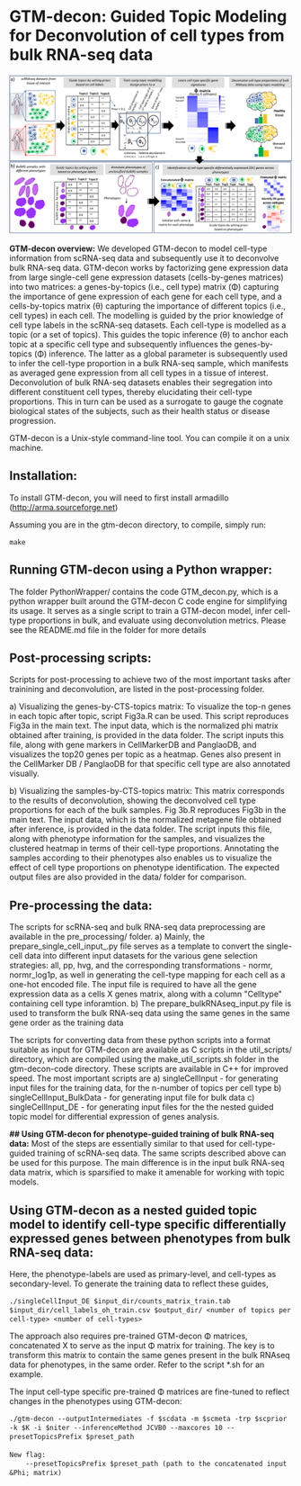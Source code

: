 # GTM-decon: Guided Topic Modeling for Deconvolution of cell types from bulk RNA-seq data

![My Image](main_fig.png)

**GTM-decon overview:** 
We developed GTM-decon to model cell-type information from scRNA-seq data and subsequently use it to deconvolve bulk RNA-seq data. GTM-decon works by factorizing gene expression data from large single-cell gene expression datasets (cells-by-genes matrices) into two matrices: a genes-by-topics (i.e., cell type) matrix (&Phi;) capturing the importance of gene expression of each gene for each cell type, and a cells-by-topics matrix (&theta;) capturing the importance of different topics (i.e., cell types) in each cell. The modelling is guided by the prior knowledge of cell type labels in the scRNA-seq datasets. Each cell-type is modelled as a topic (or a set of topics). This guides the topic inference (&theta;) to anchor each topic at a specific cell type and subsequently influences the genes-by-topics (&Phi;) inference. The latter as a global parameter is subsequently used to infer the cell-type proportion in a bulk RNA-seq sample, which manifests as averaged gene expression from all cell types in a tissue of interest. Deconvolution of bulk RNA-seq datasets enables their segregation into different constituent cell types, thereby elucidating their cell-type proportions. This in turn can be used as a surrogate to gauge the cognate biological states of the subjects, such as their health status or disease progression.

GTM-decon is a Unix-style command-line tool. You can compile it on a unix machine.

## Installation:

To install GTM-decon, you will need to first install armadillo (http://arma.sourceforge.net)

Assuming you are in the gtm-decon directory, to compile, simply run:
```
make
```

## Running GTM-decon using a Python wrapper: 
The folder PythonWrapper/ contains the code GTM_decon.py, which is a python wrapper built around the GTM-decon C code engine for simplifying its usage. It serves as a single script to train a GTM-decon model, infer cell-type proportions in bulk, and evaluate using deconvolution metrics. Please see the README.md file in the folder for more details

## Post-processing scripts:
Scripts for post-processing to achieve two of the most important tasks after trainining and deconvolution, are listed in the post-processing folder. 

a) Visualizing the genes-by-CTS-topics matrix: To visualize the top-n genes in each topic after topic, script Fig3a.R can be used. This script reproduces Fig3a in the main text. The input data, which is the normalized phi matrix obtained after training, is provided in the data folder. The script inputs this file, along with gene markers in CellMarkerDB and PanglaoDB, and visualizes the top20 genes per topic as a heatmap. Genes also present in the CellMarker DB / PanglaoDB for that specific cell type are also annotated visually.

b) Visualizing the samples-by-CTS-topics matrix: This matrix corresponds to the results of deconvolution, showing the deconvolved cell type proportions for each of the bulk samples. Fig 3b.R reproduces Fig3b in the main text. The input data, which is the normalized metagene file obtained after inference, is provided in the data folder. The script inputs this file, along with phenotype information for the samples, and visualizes the clustered heatmap in terms of their cell-type proportions. Annotating the samples according to their phenotypes also enables us to visualize the effect of cell type proportions on phenotype identification.
The expected output files are also provided in the data/ folder for comparison.

## Pre-processing the data:
The scripts for scRNA-seq and bulk RNA-seq data preprocessing are available in the pre_processing/ folder.
a) Mainly, the prepare_single_cell_input_<dataset>.py file serves as a template to convert the single-cell data into different input datasets for the various gene selection strategies: all, pp, hvg, and the corresponding transformations - normr, normr_log1p, as well in generating the cell-type mapping for each cell as a one-hot encoded file. The input file is required to have all the gene expression data as a cells X genes matrix, along with a column "Celltype" containing cell type inforamtion. 
b) The prepare_bulkRNAseq_input.py file is used to transform the bulk RNA-seq data using the same genes in the same gene order as the training data

The scripts for converting data from these python scripts into a format suitable as input for GTM-decon are available as C scripts in the util_scripts/ directory, which are compiled using the make_util_scripts.sh folder in the gtm-decon-code directory. These scripts are available in C++ for improved speed. The most important scripts are 
a) singleCellInput - for generating input files for the training data, for the n-number of topics per cell type
b) singleCellInput_BulkData - for generating input file for bulk data
c) singleCellInput_DE - for generating input files for the the nested guided topic model for differential expression of genes analysis.
	
**## Using GTM-decon for phenotype-guided training of bulk RNA-seq data:**
Most of the steps are essentially similar to that used for cell-type-guided training of scRNA-seq data. The same scripts described above can be used for this purpose. The main difference is in the input bulk RNA-seq data matrix, which is sparsified to make it amenable for working with topic models. 
	
## Using GTM-decon as a nested guided topic model to identify cell-type specific differentially expressed genes between phenotypes from bulk RNA-seq data:
Here, the phenotype-labels are used as primary-level, and cell-types as secondary-level. To generate the training data to reflect these guides,
```
./singleCellInput_DE $input_dir/counts_matrix_train.tab $input_dir/cell_labels_oh_train.csv $output_dir/ <number of topics per cell-type> <number of cell-types>
```
The approach also requires pre-trained GTM-decon &Phi; matrices, concatenated X <number of phenotypes> to serve as the input &Phi; matrix for training. The key is to transform this matrix to contain the same genes present in the bulk RNAseq data for phenotypes, in the same order. Refer to the script *.sh for an example.

The input cell-type specific pre-trained &Phi; matrices are fine-tuned to reflect changes in the phenotypes using GTM-decon:
```
./gtm-decon --outputIntermediates -f $scdata -m $scmeta -trp $scprior -k $K -i $niter --inferenceMethod JCVB0 --maxcores 10 --presetTopicsPrefix $preset_path

New flag:
	--presetTopicsPrefix $preset_path (path to the concatenated input &Phi; matrix)
```
